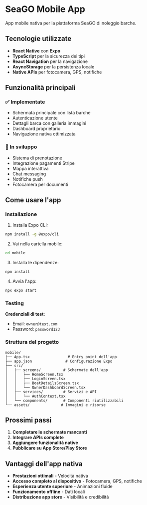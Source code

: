# SeaGO Mobile App

App mobile nativa per la piattaforma SeaGO di noleggio barche.

## Tecnologie utilizzate

- **React Native** con **Expo**
- **TypeScript** per la sicurezza dei tipi
- **React Navigation** per la navigazione
- **AsyncStorage** per la persistenza locale
- **Native APIs** per fotocamera, GPS, notifiche

## Funzionalità principali

### ✅ Implementate
- Schermata principale con lista barche
- Autenticazione utente
- Dettagli barca con galleria immagini
- Dashboard proprietario
- Navigazione nativa ottimizzata

### 🔄 In sviluppo
- Sistema di prenotazione
- Integrazione pagamenti Stripe
- Mappa interattiva
- Chat messaging
- Notifiche push
- Fotocamera per documenti

## Come usare l'app

### Installazione

1. Installa Expo CLI:
```bash
npm install -g @expo/cli
```

2. Vai nella cartella mobile:
```bash
cd mobile
```

3. Installa le dipendenze:
```bash
npm install
```

4. Avvia l'app:
```bash
npx expo start
```

### Testing

**Credenziali di test:**
- Email: `owner@test.com`
- Password: `password123`

### Struttura del progetto

```
mobile/
├── App.tsx                 # Entry point dell'app
├── app.json               # Configurazione Expo
├── src/
│   ├── screens/          # Schermate dell'app
│   │   ├── HomeScreen.tsx
│   │   ├── LoginScreen.tsx
│   │   ├── BoatDetailsScreen.tsx
│   │   └── OwnerDashboardScreen.tsx
│   ├── services/         # Servizi e API
│   │   └── AuthContext.tsx
│   └── components/       # Componenti riutilizzabili
└── assets/              # Immagini e risorse
```

## Prossimi passi

1. **Completare le schermate mancanti**
2. **Integrare APIs complete**
3. **Aggiungere funzionalità native**
4. **Pubblicare su App Store/Play Store**

## Vantaggi dell'app nativa

- **Prestazioni ottimali** - Velocità nativa
- **Accesso completo al dispositivo** - Fotocamera, GPS, notifiche
- **Esperienza utente superiore** - Animazioni fluide
- **Funzionamento offline** - Dati locali
- **Distribuzione app store** - Visibilità e credibilità